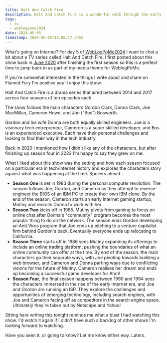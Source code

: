 ```yaml
---
title: Halt And Catch Fire
description: Halt And Catch Fire is a wonderful walk through the early eras of technology and the Internet.
tags:
  - tv
  - weblogpomo2024
date: 2024-05-05
timestamp: 2024-05-05T11:08:17.345Z
---
```


What's going on Internet? For day 5 of [WebLogPoMo2024](/tags/weblogpomo2024) I want to chat a bit about a TV series called Halt And Catch Fire. I first posted about this show back in [June 2020](/posts/halt-and-catch-fire-season-01/) after finishing the first season so this is a perfect time to jump back in as part of my media theme for WeblogPoMo. 

If you're somewhat interested in the things I write about and share on Flamed Fury I'm positive you'll enjoy this show.

Halt And Catch Fire is a drama series that aired between 2014 and 2017 across four seasons of ten episodes each. 

The show follows the main characters Gordon Clark, Donna Clark, Joe MacMillan, Cameron Howe, and Jon ("Bos") Bosworth.

Gordon and his wife Donna are both equally skilled engineers. Joe is a visionary tech entrepreneur, Cameron is a super skilled developer, and Bos is an experienced executive. Each have their personal challenges and looking to find their way in the tech industry.

Back in 2020 I mentioned how I didn't like any of the characters, but after finishing up season four in 2022 I'm happy to say they grew on me. 

What I liked about this show was the setting and how each season focused on a particular era in tech/internet history and explores the characters story against what was happening at the time. Spoilers ahead...

- **Season One** is set in 1983 during the personal computer revolution. The season follows Joe, Gordon, and Cameron as they attempt to reverse-engineer the BIOS of an IBM PC to create their own IBM clone. By the end of the season, Cameron starts an early Internet gaming startup, Mutiny and recruits Donna to work with her.
- **Season Two** kicks off in 1985. Mutiny pivots from gaming to focus on online chat after Donna's "community" program becomes the most popular thing to do on the network. The season ends Gordon developing an Anti Virus program that Joe ends up pitching to a venture capitalist firm behind Gordon's back. Eventually everyone ends up relocating to California.
- **Season Three** starts off in 1986 sees Mutiny expanding its offerings to include an online trading platform, pushing the boundaries of what an online community can offer at the time. By end of the season, the main characters go their separate ways, with Joe pivoting towards building a web browser, and Cameron and Donna parting ways due to conflicting visions for the future of Mutiny. Cameron realises her dream and ends up becoming a successful game developer for Atari!
- **Season Four**, the final season happens between 1990 and 1994 sees the characters immersed in the rise of the early Internet era, and Joe and Gordon are running an ISP. They explore the challenges and opportunities of emerging technology, including search engines, with Joe and Cameron facing off as competitors in the search engine space. Ultimately they're taken out by Netscape and Yahoo!

Sitting here writing this tonight reminds me what a blast I had watching this show. I'd watch it again if I didn't have such a backlog of other shows I'm looking forward to watching.

Have you seen it, or going to know? Let me know either way. Laters.
